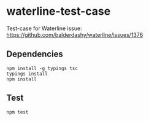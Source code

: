 waterline-test-case
===================

Test-case for Waterline issue: https://github.com/balderdashy/waterline/issues/1376

## Dependencies

    npm install -g typings tsc
    typings install
    npm install

## Test

    npm test
